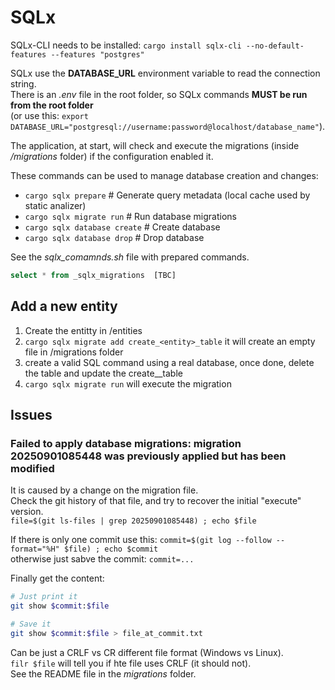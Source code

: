 # SQLx

SQLx-CLI needs to be installed: ``cargo install sqlx-cli --no-default-features --features "postgres"``

SQLx use the **DATABASE_URL** environment variable to read the connection string.  
There is an _.env_ file in the root folder, so SQLx commands **MUST be run from the root folder**  
(or use this: `export DATABASE_URL="postgresql://username:password@localhost/database_name"`).  
  
The application, at start, will check and execute the migrations (inside _/migrations_ folder) if the configuration enabled it.  
  
These commands can be used to manage database creation and changes:
- ``cargo sqlx prepare``         # Generate query metadata (local cache used by static analizer)
- ``cargo sqlx migrate run``     # Run database migrations
- ``cargo sqlx database create`` # Create database
- ``cargo sqlx database drop``   # Drop database

See the *sqlx_comamnds.sh* file with prepared commands.  


```sql
select * from _sqlx_migrations  [TBC]
```


## Add a new entity

1. Create the entitty in /entities
2. ``cargo sqlx migrate add create_<entity>_table``
   it will create an empty file in /migrations folder
3. create a valid SQL command using a real database,
   once done, delete the table and update the create_<entity>_table
4. ``cargo sqlx migrate run`` will execute the migration


## Issues

### Failed to apply database migrations: migration 20250901085448 was previously applied but has been modified

It is caused by a change on the migration file.  
Check the git history of that file, and try to recover the initial "execute" version.  
`file=$(git ls-files | grep 20250901085448) ; echo $file`  
  
If there is only one commit use this: `commit=$(git log --follow --format="%H" $file) ; echo $commit`  
otherwise just sabve the commit: `commit=...`  
  
Finally get the content:
```sh
# Just print it
git show $commit:$file

# Save it
git show $commit:$file > file_at_commit.txt
```

Can be just a CRLF vs CR different file format (Windows vs Linux).  
``filr $file`` will tell you if hte file uses CRLF (it should not).  
See the README file in the _migrations_ folder.